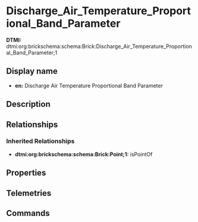 # Discharge_Air_Temperature_Proportional_Band_Parameter
**DTMI:** dtmi:org:brickschema:schema:Brick:Discharge_Air_Temperature_Proportional_Band_Parameter;1
## Display name
- **en:** Discharge Air Temperature Proportional Band Parameter
## Description
## Relationships
### Inherited Relationships
* **dtmi:org:brickschema:schema:Brick:Point;1:** isPointOf
## Properties
## Telemetries
## Commands

